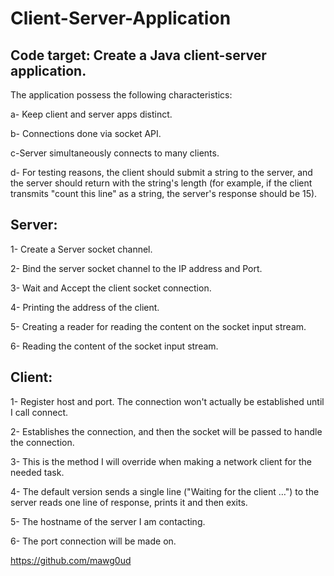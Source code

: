 # Client-Server-Application

Code target: Create a Java client-server application.
---------------------------------------------------------------------------------

The application possess the following characteristics:

a- Keep client and server apps distinct.

b- Connections done via socket API.

c-Server simultaneously connects to many clients.

d- For testing reasons, the client should submit a string to the server, and the server should return with the string's length (for example, if the client transmits "count this line" as a string, the server's response should be 15). 


Server:
---------------------------------------------------------------------------------

1- Create a Server socket channel.

2- Bind the server socket channel to the IP address and Port.

3- Wait and Accept the client socket connection.

4- Printing the address of the client.

5- Creating a reader for reading the content on the socket input stream.

6- Reading the content of the socket input stream.  


Client:
---------------------------------------------------------------------------------

1- Register host and port. The connection won't actually be established until I call connect.

2- Establishes the connection, and then the socket will be passed to handle the connection.

3- This is the method I will override when making a network client for the needed task.

4- The default version sends a single line ("Waiting for the client …") to the server reads one line of response, prints it and then exits.

5- The hostname of the server I am contacting.

6- The port connection will be made on.



https://github.com/mawg0ud

